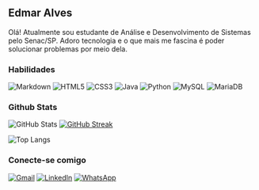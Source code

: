 ## Edmar Alves 

  Olá! 
  Atualmente sou estudante de Análise e Desenvolvimento de Sistemas pelo Senac/SP. 
  Adoro tecnologia e o que mais me fascina é poder solucionar problemas por meio dela. 


### Habilidades

![Markdown](https://img.shields.io/badge/Markdown-000?style=for-the-badge&logo=markdown)    ![HTML5](https://img.shields.io/badge/HTML5-E34F26?style=for-the-badge&logo=html5&logoColor=white)    ![CSS3](https://img.shields.io/badge/CSS3-1572B6?style=for-the-badge&logo=css3&logoColor=white)    ![Java](https://img.shields.io/badge/java-%23ED8B00.svg?style=for-the-badge&logo=openjdk&logoColor=white)    ![Python](https://img.shields.io/badge/python-3670A0?style=for-the-badge&logo=python&logoColor=ffdd54)    ![MySQL](https://img.shields.io/badge/MySQL-00000F?style=for-the-badge&logo=mysql&logoColor=white)    ![MariaDB](https://img.shields.io/badge/MariaDB-003545?style=for-the-badge&logo=mariadb&logoColor=white)


### Github Stats

![GitHub Stats](https://github-readme-stats.vercel.app/api?username=EdmarAlves85&theme=java-dark&bg_color=000&border_color=30A3DC&show_icons=true&icon_color=30A3DC&title_color=E94D5F&text_color=FFF)    [![GitHub Streak](https://streak-stats.demolab.com/?user=EdmarAlves85&theme=java-dark&background=000&border=30A3DC&dates=FFF)](https://git.io/streak-stats)

![Top Langs](https://github-readme-stats-git-masterrstaa-rickstaa.vercel.app/api/top-langs/?username=EdmarAlves85&bg_color=000&border_color=30A3DC&title_color=E94D5F&text_color=FFF)



### Conecte-se comigo

[![Gmail](https://img.shields.io/badge/Gmail-333333?style=for-the-badge&logo=gmail&logoColor=red)](mailto:efnra85@gmail.com) [![LinkedIn](https://img.shields.io/badge/LinkedIn-0077B5?style=for-the-badge&logo=linkedin&logoColor=white)](https://www.linkedin.com/in/edmaralves85/) [![WhatsApp](https://img.shields.io/badge/WhatsApp-25D366?style=for-the-badge&logo=whatsapp&logoColor=white)](https://wa.me/+55+81+991262482)
